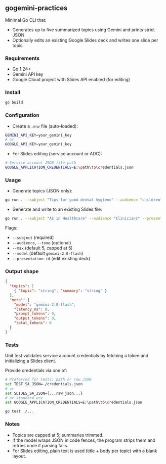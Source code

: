 ## gogemini-practices

Minimal Go CLI that:
- Generates up to five summarized topics using Gemini and prints strict JSON
- Optionally edits an existing Google Slides deck and writes one slide per topic

### Requirements
- Go 1.24+
- Gemini API key
- Google Cloud project with Slides API enabled (for editing)

### Install
```bash
go build
```

### Configuration
- Create a `.env` file (auto-loaded):
```bash
GEMINI_API_KEY=your_gemini_key
# or
GOOGLE_API_KEY=your_gemini_key
```

- For Slides editing (service account or ADC):
```bash
# Service account JSON file path
GOOGLE_APPLICATION_CREDENTIALS=E:\path\to\credentials.json
```

### Usage
- Generate topics (JSON only):
```bash
go run . --subject "Tips for good dental hygiene" --audience "children" --tone "slightly serious"
```

- Generate and write to an existing Slides file:
```bash
go run . --subject "AI in Healthcare" --audience "Clinicians" --presentation-id YOUR_FILE_ID
```

Flags:
- `--subject` (required)
- `--audience`, `--tone` (optional)
- `--max` (default 5, capped at 5)
- `--model` (default `gemini-2.0-flash`)
- `--presentation-id` (edit existing deck)

### Output shape
```json
{
  "topics": [
    { "topic": "string", "summary": "string" }
  ],
  "meta": {
    "model": "gemini-2.0-flash",
    "latency_ms": 0,
    "prompt_tokens": 0,
    "output_tokens": 0,
    "total_tokens": 0
  }
}
```

### Tests
Unit test validates service account credentials by fetching a token and initializing a Slides client.

Provide credentials via one of:
```bash
# Preferred for tests: path or raw JSON
set TEST_SA_JSON=./credentials.json
# or
set SLIDES_SA_JSON={...raw json...}
# or standard env
set GOOGLE_APPLICATION_CREDENTIALS=E:\path\to\credentials.json

go test ./...
```

### Notes
- Topics are capped at 5; summaries trimmed.
- If the model wraps JSON in code fences, the program strips them and retries once if parsing fails.
- For Slides editing, plain text is used (title + body per topic) with a blank layout.

